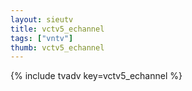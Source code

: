```yaml
--- 
layout: sieutv
title: vctv5_echannel
tags: ["vntv"]
thumb: vctv5_echannel
---
```

{% include tvadv key=vctv5_echannel %}
